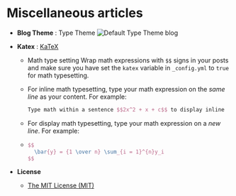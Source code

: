# Miscellaneous articles


- **Blog Theme** : Type Theme
![Default Type Theme blog](https://user-images.githubusercontent.com/816965/30518919-d5978024-9bcd-11e7-81b3-3dd07e99a1f9.png)

- **Katex** : [KaTeX](https://khan.github.io/KaTeX/)
  - Math type setting
Wrap math expressions with `$$` signs in your posts and make sure you have set the `katex` variable in `_config.yml` to `true` for math typesetting.

  - For inline math typesetting, type your math expression on the *same line* as your content. For example:

    ```latex
    Type math within a sentence $$2x^2 + x + c$$ to display inline
    ```

  - For display math typesetting, type your math expression on a *new line*. For example:
  -
    ```latex
    $$
      \bar{y} = {1 \over n} \sum_{i = 1}^{n}y_i
    $$
    ```
- **License**
  - [The MIT License (MIT)](https://github.com/rohanchandra/type-theme/blob/master/LICENSE)
